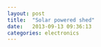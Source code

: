```yaml
---
layout: post
title:  "Solar powered shed"
date:   2013-09-13 09:36:13
categories: electronics
---
```

